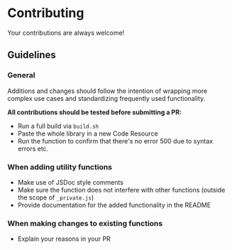 # Contributing

Your contributions are always welcome!

## Guidelines

### General

Additions and changes should follow the intention of wrapping more complex use cases and standardizing frequently used functionality.

**All contributions should be tested before submitting a PR:**

- Run a full build via `build.sh`
- Paste the whole library in a new Code Resource
- Run the function to confirm that there's no error 500 due to syntax errors etc.

### When adding utility functions

- Make use of JSDoc style comments
- Make sure the function does not interfere with other functions (outside the scope of `_private.js`)
- Provide documentation for the added functionality in the README

### When making changes to existing functions

- Explain your reasons in your PR

